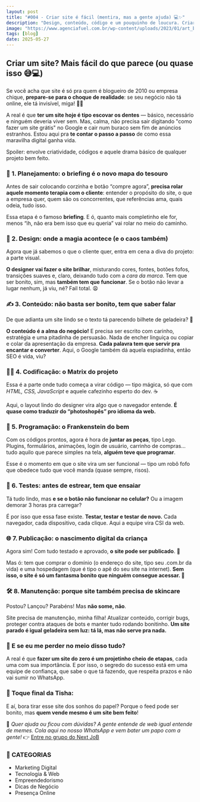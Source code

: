 ```yaml
---
layout: post
title: "#004 - Criar site é fácil (mentira, mas a gente ajuda) 💻✨"
description: "Design, conteúdo, código e um pouquinho de loucura. Criar site é isso aí!"
image: "https://www.agenciafuel.com.br/wp-content/uploads/2023/01/art_blog-fuel_artigo4-branding_19-01.jpg"
tags: [blog]
date: 2025-05-27
---
```

## **Criar um site? Mais fácil do que parece (ou quase isso 😅💻)**

Se você acha que site é só pra quem é blogueiro de 2010 ou empresa chique, **prepare-se para o choque de realidade**: se seu negócio não tá online, ele tá invisível, miga! 🕵️‍♀️

A real é que **ter um site hoje é tipo escovar os dentes** — básico, necessário e ninguém deveria viver sem. Mas, calma, não precisa sair digitando "como fazer um site grátis" no Google e cair num buraco sem fim de anúncios estranhos. Estou aqui pra **te contar o passo a passo** de como essa maravilha digital ganha vida.

Spoiler: envolve criatividade, códigos e aquele drama básico de qualquer projeto bem feito.



### 🧠 1. **Planejamento: o briefing é o novo mapa do tesouro**

Antes de sair colocando corzinha e botão “compre agora”, **precisa rolar aquele momento terapia com o cliente**: entender o propósito do site, o que a empresa quer, quem são os concorrentes, que referências ama, quais odeia, tudo isso.

Essa etapa é o famoso **briefing**. E ó, quanto mais completinho ele for, menos “ih, não era bem isso que eu queria” vai rolar no meio do caminho.



### 🎨 2. **Design: onde a magia acontece (e o caos também)**

Agora que já sabemos o que o cliente quer, entra em cena a diva do projeto: a parte visual.

**O designer vai fazer o site brilhar**, misturando cores, fontes, botões fofos, transições suaves e, claro, deixando tudo com a *cara da marca*. Tem que ser bonito, sim, mas **também tem que funcionar**. Se o botão não levar a lugar nenhum, já viu, né? Fail total. 😩



### ✍️ 3. **Conteúdo: não basta ser bonito, tem que saber falar**

De que adianta um site lindo se o texto tá parecendo bilhete de geladeira? 🧊

**O conteúdo é a alma do negócio!** E precisa ser escrito com carinho, estratégia e uma pitadinha de persuasão. Nada de encher linguiça ou copiar e colar da apresentação da empresa. **Cada palavra tem que servir pra encantar e converter**. Aqui, o Google também dá aquela espiadinha, então SEO é vida, viu?



### 🧑‍💻 4. **Codificação: o Matrix do projeto**

Essa é a parte onde tudo começa a virar código — tipo mágica, só que com *HTML, CSS, JavaScript* e aquele cafezinho esperto do dev. ☕

Aqui, o layout lindo do designer vira algo que o navegador entende. **É quase como traduzir do “photoshopês” pro idioma da web.**



### 🧩 5. **Programação: o Frankenstein do bem**

Com os códigos prontos, agora é hora de **juntar as peças**, tipo Lego. Plugins, formulários, animações, login de usuário, carrinho de compras… tudo aquilo que parece simples na tela, **alguém teve que programar**.

Esse é o momento em que o site vira um ser funcional — tipo um robô fofo que obedece tudo que você manda (quase sempre, risos).



### 🧪 6. **Testes: antes de estrear, tem que ensaiar**

Tá tudo lindo, mas **e se o botão não funcionar no celular?** Ou a imagem demorar 3 horas pra carregar?

É por isso que essa fase existe. **Testar, testar e testar de novo.** Cada navegador, cada dispositivo, cada clique. Aqui a equipe vira CSI da web.



### 🌐 7. **Publicação: o nascimento digital da criança**

Agora sim! Com tudo testado e aprovado, **o site pode ser publicado**. 🎉

Mas ó: tem que comprar o domínio (o endereço do site, tipo seu .com.br da vida) e uma hospedagem (que é tipo o apê do seu site na internet). **Sem isso, o site é só um fantasma bonito que ninguém consegue acessar. 👻**



### 🛠️ 8. **Manutenção: porque site também precisa de skincare**

Postou? Lançou? Parabéns! Mas **não some, não**.

Site precisa de manutenção, minha filha! Atualizar conteúdo, corrigir bugs, proteger contra ataques de bots e manter tudo rodando bonitinho. **Um site parado é igual geladeira sem luz: tá lá, mas não serve pra nada.**



### 💬 E se eu me perder no meio disso tudo?

A real é que **fazer um site do zero é um projetinho cheio de etapas**, cada uma com sua importância. E por isso, o segredo do sucesso está em uma equipe de confiança, que sabe o que tá fazendo, que respeita prazos e não vai sumir no WhatsApp.



### 📣 Toque final da Tisha:

E aí, bora tirar esse site dos sonhos do papel? Porque o feed pode ser bonito, mas **quem vende mesmo é um site bem feito**!

🌟 *Quer ajuda ou ficou com dúvidas? A gente entende de web igual entende de memes. Cola aqui no nosso WhatsApp e vem bater um papo com a gente!*
👉 [Entre no grupo do Next JoB](./nextjob-no-whatsapp.html)


### 📂 CATEGORIAS

* Marketing Digital
* Tecnologia & Web
* Empreendedorismo
* Dicas de Negócio
* Presença Online
